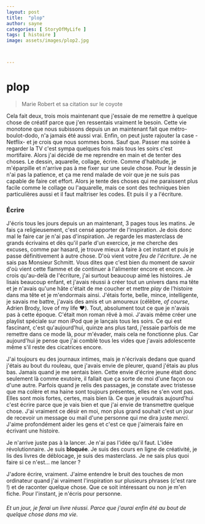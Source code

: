 ```yaml
---
layout: post
title:  "plop"
author: sayne
categories: [ StoryOfMyLife ]
tags: [ histoire ]
image: assets/images/plop2.jpg



---
```


# plop



> Marie Robert et sa citation sur le coyote

Cela fait deux, trois mois maintenant que j'essaie de me remettre à quelque chose de créatif parce que j'en ressentais vraiment le besoin. Cette vie monotone que nous subissons depuis un an maintenant fait que métro-boulot-dodo, n'a jamais été aussi vrai. Enfin, on peut juste rajouter la case -Netflix- et je crois que nous sommes bons. Sauf que. Passer ma soirée à regarder la TV c'est sympa quelques fois mais tous les soirs c'est mortifaire. Alors j'ai décidé de me reprendre en main et de tenter des choses. Le dessin, aquarelle, collage, écrire. Comme d'habitude, je m'éparpille et n'arrive pas à me fixer sur une seule chose. Pour le dessin je n'ai pas la patience, et ça me rend malade de voir que je ne suis pas capable de faire cet effort. Alors je tente des choses qui me paraissent plus facile comme le collage ou l'aquarelle, mais ce sont des techniques bien particulières aussi et il faut maîtriser les codes. Et puis il y a l'écriture.

### Écrire

J'écris tous les jours depuis un an maintenant, 3 pages tous les matins. Je fais ça religieusement, c'est censé apporter de l'inspiration. Je dois donc mal le faire car je n'ai pas d'inspiration. Je regarde les masterclass de grands écrivains et dès qu'il parle d'un exercice, je me cherche des excuses, comme par hasard, je trouve mieux à faire à cet instant et puis je passe définitivement à autre chose. D'où vient votre *feu de l'écriture*. Je ne sais pas Monsieur Schmitt. Vous dites que c'est  bien du moment de savoir d'où vient cette flamme et de continuer à l'alimenter encore et encore. Je crois qu'au-delà de l'écriture, j'ai surtout beaucoup aimé les histoires. Je lisais beaucoup enfant, et j'avais réussi à créer tout un univers dans ma tête et je n'avais qu'une hâte c'était de me coucher et mettre *play* de l'histoire dans ma tête et je m'endormais ainsi. J'étais forte, belle, mince, intelligente, je savais me battre, j'avais des amis et un amoureux (célèbre, *of course*, Adrien Brody, love of my life ♥️). Tout, absolument tout ce que je n'avais pas à cette époque. C'était mon roman rêvé à moi. J'avais même créer une playlist spéciale sur mon iPod que je lançais tous les soirs. Ce qui est fascinant, c'est qu'aujourd'hui, quinze ans plus tard, j'essaie parfois de me remettre dans ce mode là, pour m'évader, mais cela ne fonctionne plus. Car aujourd'hui je pense que j'ai comblé tous les vides que j'avais adolescente même s'il reste des cicatrices encore. 

J'ai toujours eu des journaux intimes, mais je n'écrivais dedans que quand j'étais au bout du rouleau, que j'avais envie de pleurer, quand j'étais au plus bas. Jamais quand je me sentais bien. Cette envie d'écrire jeune était donc seulement là comme exutoire, il fallait que ça sorte de moi d'une façon ou d'une autre. Parfois quand je relis des passages, je constate avec tristesse que ma colère et ma haine sont toujours présentes, elles ne s'en vont pas. Elles sont mois fortes, certes, mais bien là. Ce que je voudrais aujourd'hui c'est écrire parce que je vais bien et que j'ai envie de transmettre quelque chose. J'ai vraiment ce désir en moi, mon plus grand souhait c'est un jour de recevoir un message ou mail d'une personne qui me dira juste *merci*. J'aime profondément aider les gens et c'est ce que j'aimerais faire en écrivant une histoire. 

Je n'arrive juste pas à la lancer. Je n'ai pas l'idée qu'il faut. L'idée révolutionnaire. Je suis **bloquée**. Je suis des cours en ligne de créativité, je lis des livres de déblocage, je suis des masterclass. Je ne sais plus quoi faire si ce n'est... me lancer ? 

J'adore écrire, vraiment. J'aime entendre le bruit des touches de mon ordinateur quand j'ai vraiment l'inspiration sur plusieurs phrases (c'est rare !) et de raconter quelque chose. Que ce soit intéressant ou non je m'en fiche. Pour l'instant, je n'écris pour personne. 

###### Et un jour, je ferai un livre réussi. Parce que j'aurai enfin été au bout de quelque chose dans ma vie.  

